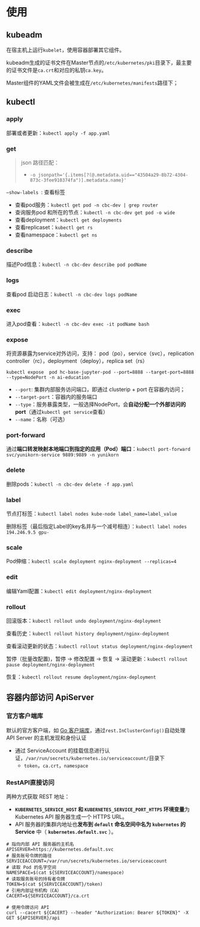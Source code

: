 # 使用



## kubeadm

在宿主机上运行`kubelet`，使用容器部署其它组件。

kubeadm生成的证书文件在Master节点的`/etc/kubernetes/pki`目录下，最主要的证书文件是`ca.crt`和对应的私钥`ca.key`。

Master组件的YAML文件会被生成在`/etc/kubernetes/manifests`路径下；



## kubectl

### apply

部署或者更新：`kubectl apply -f app.yaml`

### get

> json 路径匹配：
>
> - `-o jsonpath='{.items[?(@.metadata.uid=="43504a29-8b72-4304-873c-3fee910374fa")].metadata.name}'`

`–show-labels `: 查看标签

- 查看pod服务：`kubectl get pod -n cbc-dev | grep router`
- 查询服务pod 和所在的节点：`kubectl -n cbc-dev get pod -o wide`
- 查看deployment：`kubectl get deployments`
- 查看replicaset：`kubectl get rs`
- 查看namespace：`kubectl get ns` 


### describe

描述Pod信息：`kubectl -n cbc-dev describe pod podName `

### logs

查看pod 启动日志：`kubectl -n cbc-dev logs podName `

### exec

进入pod查看：`kubectl -n cbc-dev exec -it podName bash`

### expose

将资源暴露为service对外访问，支持： pod（po），service（svc），replication controller（rc），deployment（deploy），replica set（rs）

`kubectl expose  pod hc-base-jupyter-pod --port=8888 --target-port=8888  --type=NodePort -n ai-education`

- `--port`: 集群内部服务访问端口，即通过 clusterip + port 在容器内访问；
- `--target-port`：容器内的服务端口
- `--type`：服务暴露类型，一般选择NodePort，会**自动分配一个外部访问的port**（通过`kubectl get service`查看）
- `--name`：名称（可选）

### port-forward

通过**端口转发映射本地端口到指定的应用（Pod）端口**：`kubectl port-forward svc/yunikorn-service 9889:9889 -n yunikorn`

### delete

删除pods：`kubectl -n cbc-dev delete -f app.yaml `

### label

节点打标签：`kubectl label nodes kube-node label_name=label_value`

删除标签（最后指定Label的key名并与一个减号相连）：`kubectl label nodes 194.246.9.5 gpu-`

### scale

Pod伸缩：`kubectl scale deployment nginx-deployment --replicas=4`

### edit

编辑Yaml配置：`kubectl edit deployment/nginx-deployment`

### rollout

回滚版本：`kubectl rollout undo deployment/nginx-deployment`

查看历史：`kubectl rollout history deployment/nginx-deployment`

查看滚动更新的状态：`kubectl rollout status deployment/nginx-deployment`

暂停（批量改配置)，暂停 -> 修改配置 -> 恢复 -> 滚动更新：`kubectl rollout pause deployment/nginx-deployment`

恢复：`kubectl rollout resume deployment/nginx-deployment`



## 容器内部访问 ApiServer

### 官方客户端库

默认的官方客户端，如 [Go 客户端库](https://github.com/kubernetes/client-go/)，通过`rest.InClusterConfig()`自动处理 API Server 的主机发现和身份认证

- 通过 ServiceAccount 的挂载信息进行认证，`/var/run/secrets/kubernetes.io/serviceaccount/`目录下
  - `token`，`ca.crt`，`namespace`



### RestAPI直接访问

两种方式获取 REST 地址：

- **`KUBERNETES_SERVICE_HOST` 和 `KUBERNETES_SERVICE_PORT_HTTPS` 环境变量**为 Kubernetes API 服务器生成一个 HTTPS URL。
- API 服务器的集群内地址也**发布到 `default` 命名空间中名为 `kubernetes` 的 Service** 中（ **`kubernetes.default.svc`** ）。

```shell
# 指向内部 API 服务器的主机名
APISERVER=https://kubernetes.default.svc
# 服务账号令牌的路径
SERVICEACCOUNT=/var/run/secrets/kubernetes.io/serviceaccount
# 读取 Pod 的名字空间
NAMESPACE=$(cat ${SERVICEACCOUNT}/namespace)
# 读取服务账号的持有者令牌
TOKEN=$(cat ${SERVICEACCOUNT}/token)
# 引用内部证书机构（CA）
CACERT=${SERVICEACCOUNT}/ca.crt

# 使用令牌访问 API
curl --cacert ${CACERT} --header "Authorization: Bearer ${TOKEN}" -X GET ${APISERVER}/api
```





